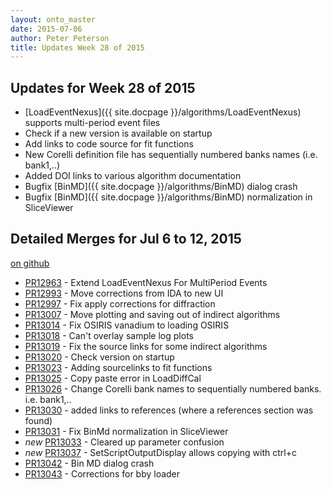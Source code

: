 ```yaml
---
layout: onto_master
date: 2015-07-06
author: Peter Peterson
title: Updates Week 28 of 2015
---
```

Updates for Week 28 of 2015
---------------------------
* [LoadEventNexus]({{ site.docpage }}/algorithms/LoadEventNexus) supports multi-period event files
* Check if a new version is available on startup
* Add links to code source for fit functions
* New Corelli definition file has sequentially numbered banks names (i.e. bank1,..)
* Added DOI links to various algorithm documentation
* Bugfix [BinMD]({{ site.docpage }}/algorithms/BinMD) dialog crash
* Bugfix [BinMD]({{ site.docpage }}/algorithms/BinMD) normalization in SliceViewer

Detailed Merges for Jul 6 to 12, 2015
-------------------------------------
[on github](https://github.com/mantidproject/mantid/pulls?q=is%3Apr+merged%3A2015-07-07..2015-07-12)

* [PR12963](https://github.com/mantidproject/mantid/pull/12963) - Extend LoadEventNexus For MultiPeriod Events
* [PR12993](https://github.com/mantidproject/mantid/pull/12993) - Move corrections from IDA to new UI
* [PR12997](https://github.com/mantidproject/mantid/pull/12997) - Fix apply corrections for diffraction
* [PR13007](https://github.com/mantidproject/mantid/pull/13007) - Move plotting and saving out of indirect algorithms
* [PR13014](https://github.com/mantidproject/mantid/pull/13014) - Fix OSIRIS vanadium to loading OSIRIS
* [PR13018](https://github.com/mantidproject/mantid/pull/13018) - Can't overlay sample log plots
* [PR13019](https://github.com/mantidproject/mantid/pull/13019) - Fix the source links for some indirect algorithms
* [PR13020](https://github.com/mantidproject/mantid/pull/13020) - Check version on startup
* [PR13023](https://github.com/mantidproject/mantid/pull/13023) - Adding sourcelinks to fit functions
* [PR13025](https://github.com/mantidproject/mantid/pull/13025) - Copy paste error in LoadDiffCal
* [PR13026](https://github.com/mantidproject/mantid/pull/13026) - Change Corelli bank names to sequentially numbered banks. i.e. bank1,..
* [PR13030](https://github.com/mantidproject/mantid/pull/13030) - added links to references (where a references section was found)
* [PR13031](https://github.com/mantidproject/mantid/pull/13031) - Fix BinMd normalization in SliceViewer
* *new* [PR13033](https://github.com/mantidproject/mantid/pull/13033) - Cleared up parameter confusion
* *new* [PR13037](https://github.com/mantidproject/mantid/pull/13037) - SetScriptOutputDisplay allows copying with ctrl+c
* [PR13042](https://github.com/mantidproject/mantid/pull/13042) - Bin MD dialog crash
* [PR13043](https://github.com/mantidproject/mantid/pull/13043) - Corrections for bby loader
